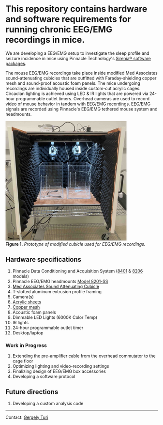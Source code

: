 # This repository contains hardware and software requirements for running chronic EEG/EMG recordings in mice.

We are developing a EEG/EMG setup to investigate the sleep profile and seizure
incidence in mice using Pinnacle Technology's [Sirenia® software
packages](https://www.pinnaclet.com/sirenia.html).

The mouse EEG/EMG recordings take place inside modified Med Associates
sound-attenuating cubicles that are outfitted with
Faraday-shielding copper mesh and sound-proof acoustic foam panels. The
mice undergoing recordings are individually housed inside custom-cut acrylic cages.
Circadian lighting is achieved using LED & IR lights that are powered via
24-hour programmable outlet timers. Overhead cameras are used to record video of
mouse behavior in tandem with EEG/EMG recordings. EEG/EMG signals are recorded
using Pinnacle's EEG/EMG tethered mouse system and headmounts.

<img src="./images/eeg-box.jpg" alt="EEG/EMG cubicle outfitted with copper mesh and acoustic foam
panels" width=400px height=auto>
<br>
**Figure 1.** _Prototype of modified cubicle used for EEG/EMG recordings._

## Hardware specifications

1. Pinnacle Data Conditioning and Acquisition System
   ([8401](https://store.pinnaclet.com/products/8401-hr-4-channel-data-conditioning-and-acquisition)
   &
   [8206](https://store.pinnaclet.com/products/8206-data-conditioning-and-acquisition-system)
   models)
2. Pinnacle EEG/EMG headmounts [Model 8201-SS](https://store.pinnaclet.com/products/8201-2-eeg-1-emg-mouse-headmount?variant=12390701727847)
3. [Med Associates Sound Attenuating
   Cubicle](https://med-associates.com/product/sound-attenuating-cubicles-mdf/)
4. T-slotted aluminum extrusion profile framing
5. Camera(s)
6. [Acrylic sheets](https://canalplastics.com/)
7. [Copper mesh](https://www.twpinc.com/100-mesh-copper-0045-wire-dia)
8. Acoustic foam panels
9. Dimmable LED Lights (6000K Color Temp)
10. IR lights
11. 24-hour programmable outlet timer
12. Desktop/laptop

### Work in Progress

1. Extending the pre-amplifier cable from the overhead commutator to the cage floor
2. Optimizing lighting and video-recording settings
3. Finalizing design of EEG/EMG box accessories
3. Developing a software protocol

## Future directions

1. Developing a custom analysis code

-----

Contact: [Gergely Turi](mailto:gt2253@cumc.columbia.edu)